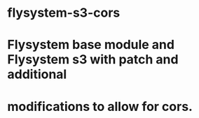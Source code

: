 # flysystem-s3-cors
# Flysystem base module and Flysystem s3 with patch and additional
# modifications to allow for cors.
